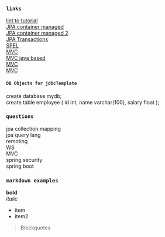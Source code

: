 ### `links`  
[lint to tutorial](https://www.javatpoint.com/spring-tutorial)  
[JPA container managed](https://www.baeldung.com/the-persistence-layer-with-spring-and-jpa)  
[JPA container managed 2](http://www.makble.com/jpa-configuration-in-spring-with-annotation-example)  
[JPA Transactions](https://en.wikibooks.org/wiki/Java_Persistence/Transactions)  
[SPEL](https://dzone.com/articles/learn-spring-expression-language-with-examples)  
[MVC](https://www.journaldev.com/14476/spring-mvc-example)  
[MVC java based](https://www.dev2qa.com/spring-mvc-full-java-based-configuration-example/)  
[MVC](https://www.baeldung.com/spring-mvc-tutorial)  
[MVC](https://crunchify.com/simplest-spring-mvc-hello-world-example-tutorial-spring-model-view-controller-tips/)

#### `DB Objects for jdbcTemplate`  
create database mydb;  
create table employee
(
  id int,
  name varchar(100),
  salary float
);

### `questions`  
jpa collection mapping  
jpa query lang  
remoting  
WS  
MVC  
spring security  
spring boot  

### `markdown examples`
**bold**  
*italic*  
* item
* item2
> Blockquotes
